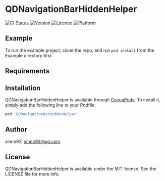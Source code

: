 # QDNavigationBarHiddenHelper

[![CI Status](https://img.shields.io/travis/sinno93/QDNavigationBarHiddenHelper.svg?style=flat)](https://travis-ci.org/sinno93/QDNavigationBarHiddenHelper)
[![Version](https://img.shields.io/cocoapods/v/QDNavigationBarHiddenHelper.svg?style=flat)](https://cocoapods.org/pods/QDNavigationBarHiddenHelper)
[![License](https://img.shields.io/cocoapods/l/QDNavigationBarHiddenHelper.svg?style=flat)](https://cocoapods.org/pods/QDNavigationBarHiddenHelper)
[![Platform](https://img.shields.io/cocoapods/p/QDNavigationBarHiddenHelper.svg?style=flat)](https://cocoapods.org/pods/QDNavigationBarHiddenHelper)

## Example

To run the example project, clone the repo, and run `pod install` from the Example directory first.

## Requirements

## Installation

QDNavigationBarHiddenHelper is available through [CocoaPods](https://cocoapods.org). To install
it, simply add the following line to your Podfile:

```ruby
pod 'QDNavigationBarHiddenHelper'
```

## Author

sinno93, sinno93@qq.com

## License

QDNavigationBarHiddenHelper is available under the MIT license. See the LICENSE file for more info.
